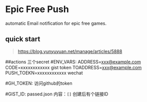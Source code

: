 # Epic Free Push
automatic Email notification for epic free games.

## quick start
> https://blog.yunyuyuan.net/manage/articles/5888

##actions 三个secret
#ENV_VARS:
ADDRESS=xxx@example.com
CODE=xxxxxxxxxxxx        gist token
TOADDRESS=xxx@example.com   
PUSH_TOEKN=xxxxxxxxxxxx  wechat

#GH_TOKEN:
访问github的token

#GIST_ID:
passed.json      内容：`[]`
创建后有个链接ID

